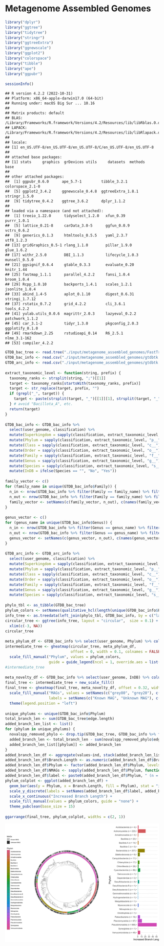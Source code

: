 Metagenome Assembled Genomes
================

``` r
library("dplyr")
library("ggtree")
library("tidytree")
library("stringr")
library("ggtreeExtra")
library("ggnewscale")
library("ggplot2")
library("colorspace")
library("tibble")
library("ape")
library("ggpubr")

sessionInfo()
```

    ## R version 4.2.2 (2022-10-31)
    ## Platform: x86_64-apple-darwin17.0 (64-bit)
    ## Running under: macOS Big Sur ... 10.16
    ## 
    ## Matrix products: default
    ## BLAS:   /Library/Frameworks/R.framework/Versions/4.2/Resources/lib/libRblas.0.dylib
    ## LAPACK: /Library/Frameworks/R.framework/Versions/4.2/Resources/lib/libRlapack.dylib
    ## 
    ## locale:
    ## [1] en_US.UTF-8/en_US.UTF-8/en_US.UTF-8/C/en_US.UTF-8/en_US.UTF-8
    ## 
    ## attached base packages:
    ## [1] stats     graphics  grDevices utils     datasets  methods   base     
    ## 
    ## other attached packages:
    ##  [1] ggpubr_0.6.0      ape_5.7-1         tibble_3.2.1      colorspace_2.1-0 
    ##  [5] ggplot2_3.4.2     ggnewscale_0.4.8  ggtreeExtra_1.8.1 stringr_1.5.0    
    ##  [9] tidytree_0.4.2    ggtree_3.6.2      dplyr_1.1.2      
    ## 
    ## loaded via a namespace (and not attached):
    ##  [1] treeio_1.22.0      tidyselect_1.2.0   xfun_0.39          purrr_1.0.1       
    ##  [5] lattice_0.21-8     carData_3.0-5      ggfun_0.0.9        vctrs_0.6.2       
    ##  [9] generics_0.1.3     htmltools_0.5.5    yaml_2.3.7         utf8_1.2.3        
    ## [13] gridGraphics_0.5-1 rlang_1.1.0        pillar_1.9.0       glue_1.6.2        
    ## [17] withr_2.5.0        DBI_1.1.3          lifecycle_1.0.3    munsell_0.5.0     
    ## [21] ggsignif_0.6.4     gtable_0.3.3       evaluate_0.20      knitr_1.44        
    ## [25] fastmap_1.1.1      parallel_4.2.2     fansi_1.0.4        broom_1.0.4       
    ## [29] Rcpp_1.0.10        backports_1.4.1    scales_1.2.1       jsonlite_1.8.4    
    ## [33] abind_1.4-5        aplot_0.1.10       digest_0.6.31      stringi_1.7.12    
    ## [37] rstatix_0.7.2      grid_4.2.2         cli_3.6.1          tools_4.2.2       
    ## [41] yulab.utils_0.0.6  magrittr_2.0.3     lazyeval_0.2.2     patchwork_1.1.2   
    ## [45] car_3.1-2          tidyr_1.3.0        pkgconfig_2.0.3    ggplotify_0.1.0   
    ## [49] rmarkdown_2.25     rstudioapi_0.14    R6_2.5.1           nlme_3.1-162      
    ## [53] compiler_4.2.2

``` r
GTDB_bac_tree <- read.tree("./input/metagenome_assembled_genomes/FastTree_bacteria.tree")
GTDB_bac_info <- read.csv("./input/metagenome_assembled_genomes/gtdbtk.bac120.summary.tsv", sep = "\t")
GTDB_arc_info <- read.csv("./input/metagenome_assembled_genomes/gtdbtk.ar53.summary.tsv", sep = "\t")

extract_taxonomic_level <- function(string, prefix) {
  taxonomy_ranks <- strsplit(string, ";")[[1]]
  target <- taxonomy_ranks[startsWith(taxonomy_ranks, prefix)]
  target <- str_replace(target, prefix, "")
  if (grepl("_", target)) {
    target <- paste(strsplit(target, "_")[[1]][1], strsplit(target, "_")[[1]][2])
  } # avoid "Bacillota_A", etc.
  return(target)
}

GTDB_bac_info <- GTDB_bac_info %>% 
  select(user_genome, classification) %>%
  mutate(Superkingdom = sapply(classification, extract_taxonomic_level, "d__")) %>%
  mutate(Phylum = sapply(classification, extract_taxonomic_level, "p__")) %>%
  mutate(Class = sapply(classification, extract_taxonomic_level, "c__")) %>%
  mutate(Order = sapply(classification, extract_taxonomic_level, "o__")) %>%
  mutate(Family = sapply(classification, extract_taxonomic_level, "f__")) %>%
  mutate(Genus = sapply(classification, extract_taxonomic_level, "g__")) %>%
  mutate(Species = sapply(classification, extract_taxonomic_level, "s__")) %>%
  mutate(InDB = ifelse(Species == "", "No", "Yes"))

family_vector <- c()
for (family_name in unique(GTDB_bac_info$Family)) {
  n_in <- nrow(GTDB_bac_info %>% filter(Family == family_name) %>% filter(InDB == "Yes"))
  n_out <- nrow(GTDB_bac_info %>% filter(Family == family_name) %>% filter(InDB == "No"))
  family_vector <- setNames(c(family_vector, n_out), c(names(family_vector), family_name))
}

genus_vector <- c()
for (genus_name in unique(GTDB_bac_info$Genus)) {
  n_in <- nrow(GTDB_bac_info %>% filter(Genus == genus_name) %>% filter(InDB == "Yes"))
  n_out <- nrow(GTDB_bac_info %>% filter(Genus == genus_name) %>% filter(InDB == "No"))
  genus_vector <- setNames(c(genus_vector, n_out), c(names(genus_vector), genus_name))
}

GTDB_arc_info <- GTDB_arc_info %>% 
  select(user_genome, classification) %>%
  mutate(Superkingdom = sapply(classification, extract_taxonomic_level, "d__")) %>%
  mutate(Phylum = sapply(classification, extract_taxonomic_level, "p__")) %>%
  mutate(Class = sapply(classification, extract_taxonomic_level, "c__")) %>%
  mutate(Order = sapply(classification, extract_taxonomic_level, "o__")) %>%
  mutate(Family = sapply(classification, extract_taxonomic_level, "f__")) %>%
  mutate(Genus = sapply(classification, extract_taxonomic_level, "g__")) %>%
  mutate(Species = sapply(classification, extract_taxonomic_level, "s__"))

phylo_tbl <- as_tibble(GTDB_bac_tree)
phylum_colors <- setNames(qualitative_hcl(length(unique(GTDB_bac_info$Phylum))), sort(unique(GTDB_bac_info$Phylum)))
info_tree <- as.treedata(left_join(phylo_tbl, GTDB_bac_info, by = c("label" = "user_genome")))
circular_tree <- ggtree(info_tree, layout = "circular",  size = 0.1) +
  xlim(c(-3, NA))
circular_tree

meta_phylum_df <- GTDB_bac_info %>% select(user_genome, Phylum) %>% column_to_rownames("user_genome")
intermediate_tree <- gheatmap(circular_tree, meta_phylum_df,
                              offset = 0, width = 0.1, colnames = FALSE, color = NA) +
  scale_fill_manual("Phylum", values = phylum_colors, 
                    guide = guide_legend(ncol = 1, override.aes = list(colour = "black")))
#intermediate_tree

meta_novelty_df <- GTDB_bac_info %>% select(user_genome, InDB) %>% column_to_rownames("user_genome")
final_tree <- intermediate_tree + new_scale_fill()
final_tree <- gheatmap(final_tree, meta_novelty_df, offset = 0.32, width = 0.1, colnames = FALSE, color = NA) +
  scale_fill_manual("MAGs", values = setNames(c("grey80", "grey20"), c("Yes", "No")), breaks = c("Yes", "No"),
                    labels = setNames(c("Known MAG", "Unknown MAG"), c("Yes", "No")), guide = guide_legend(ncol = 1)) +
  theme(legend.position = "left")

unique_phylums <- unique(GTDB_bac_info$Phylum)
total_branch_len <- sum(GTDB_bac_tree$edge.length)
added_branch_len_list <- list()
for (phylum in unique_phylums) {
  novalspp_removed_phylo <- drop.tip(GTDB_bac_tree, GTDB_bac_info %>% filter(Phylum == phylum) %>% filter(InDB == "No") %>% pull(user_genome))
  added_branch_len <- total_branch_len - sum(novalspp_removed_phylo$edge.length)
  added_branch_len_list[[phylum]] <- added_branch_len
}
added_branch_len_df <- aggregate(values~ind, stack(added_branch_len_list), toString) %>% rename("Phylum" = "ind", "Branch.Length" = "values")
added_branch_len_df$Branch.Length <- as.numeric(added_branch_len_df$Branch.Length)
added_branch_len_df$Phylum <- factor(added_branch_len_df$Phylum, levels = sort(unique_phylums, decreasing = TRUE))
added_branch_len_df$NMAGs <- sapply(added_branch_len_df$Phylum, function(x){nrow(GTDB_bac_info %>% filter(Phylum == x))})
added_branch_len_df$label <- paste0(added_branch_len_df$Phylum, " (n = ", added_branch_len_df$NMAGs, ")")
phylum_colplot <- ggplot(added_branch_len_df) + 
  geom_bar(aes(y = Phylum, x = Branch.Length, fill = Phylum), stat = "identity") + 
  scale_y_discrete(labels = setNames(added_branch_len_df$label, added_branch_len_df$Phylum)) +
  scale_x_continuous("Increased Branch Length") +
  scale_fill_manual(values = phylum_colors, guide = "none") +
  theme_pubclean(base_size = 15)

ggarrange(final_tree, phylum_colplot, widths = c(2, 1))
```

![](metagenome_assembled_genomes_files/figure-gfm/MAGs_plot-1.png)<!-- -->
